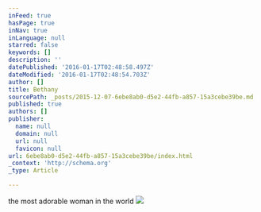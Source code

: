 ```yaml
---
inFeed: true
hasPage: true
inNav: true
inLanguage: null
starred: false
keywords: []
description: ''
datePublished: '2016-01-17T02:48:58.497Z'
dateModified: '2016-01-17T02:48:54.703Z'
author: []
title: Bethany
sourcePath: _posts/2015-12-07-6ebe8ab0-d5e2-44fb-a857-15a3cebe39be.md
published: true
authors: []
publisher:
  name: null
  domain: null
  url: null
  favicon: null
url: 6ebe8ab0-d5e2-44fb-a857-15a3cebe39be/index.html
_context: 'http://schema.org'
_type: Article

---
```

the most adorable woman in the world
![](https://s3-us-west-2.amazonaws.com/the-grid-img/p/b0ac8721c853b67830319d090543862023cdaacd.png)